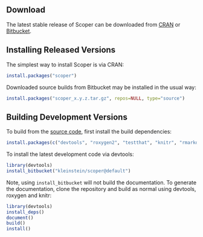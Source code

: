 Download
-------------------------------------------------------------------------------

The latest stable release of Scoper can be downloaded from 
[CRAN](http://cran.rstudio.com/web/packages/scoper) or 
[Bitbucket](https://bitbucket.org/kleinstein/scoper/downloads).

Installing Released Versions
-------------------------------------------------------------------------------

The simplest way to install Scoper is via CRAN:

```R
install.packages("scoper")
```

Downloaded source builds from Bitbucket may be installed in the usual way:

```R
install.packages("scoper_x.y.z.tar.gz", repos=NULL, type="source")
```

Building Development Versions
-------------------------------------------------------------------------------

To build from the [source code](http://bitbucket.org/kleinstein/scoper),
first install the build dependencies:

```R
install.packages(c("devtools", "roxygen2", "testthat", "knitr", "rmarkdown", "Rcpp"))
```

To install the latest development code via devtools:

```R
library(devtools)
install_bitbucket("kleinstein/scoper@default")
```

Note, using `install_bitbucket` will not build the documentation. To generate the 
documentation, clone the repository and build as normal using devtools, 
roxygen and knitr:

```R
library(devtools)
install_deps()
document()
build()
install()
```
